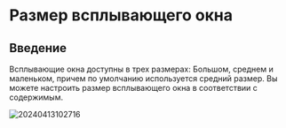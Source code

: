 # Размер всплывающего окна

## Введение

Всплывающие окна доступны в трех размерах: Большом, среднем и маленьком, причем по умолчанию используется средний размер. Вы можете настроить размер всплывающего окна в соответствии с содержимым.

![20240413102716](https://static-docs.nocobase.com/20240413102716.png)
